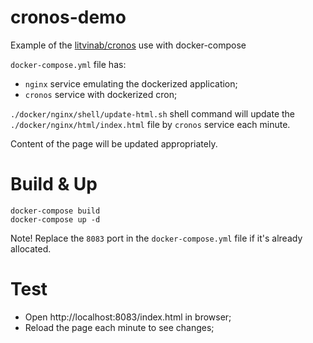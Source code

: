 # cronos-demo
Example of the [litvinab/cronos](https://github.com/litvinab/cronos) use with docker-compose

`docker-compose.yml` file has:
- `nginx` service emulating the dockerized application;
- `cronos` service with dockerized cron; 
 
`./docker/nginx/shell/update-html.sh` shell command will update the `./docker/nginx/html/index.html` file by `cronos` service each minute. 

Content of the page will be updated appropriately.

# Build & Up

```shell
docker-compose build
docker-compose up -d
```

Note! Replace the `8083` port in the `docker-compose.yml` file if it's already allocated.

# Test
- Open http://localhost:8083/index.html in browser;
- Reload the page each minute to see changes;

